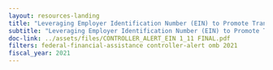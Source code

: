 ```yaml
---
layout: resources-landing
title: "Leveraging Employer Identification Number (EIN) to Promote Transparency and Accountability"
subtitle: "Leveraging Employer Identification Number (EIN) to Promote Transparency and Accountability"
doc-link: ../assets/files/CONTROLLER_ALERT_EIN 1_11 FINAL.pdf
filters: federal-financial-assistance controller-alert omb 2021
fiscal_year: 2021
---
```

